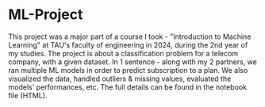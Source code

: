 # ML-Project
This project was a major part of a course I took - "Introduction to Machine Learning" at TAU's faculty of engineering in 2024, during the 2nd year of my studies. The project is about a classification problem for a telecom company, with a given dataset.
In 1 sentence - along with my 2 partners, we ran multiple ML models in order to predict subscription to a plan. We also visualized the data, handled outliers & missing values, evaluated the models' performances, etc. The full details can be found in the notebook file (HTML).
